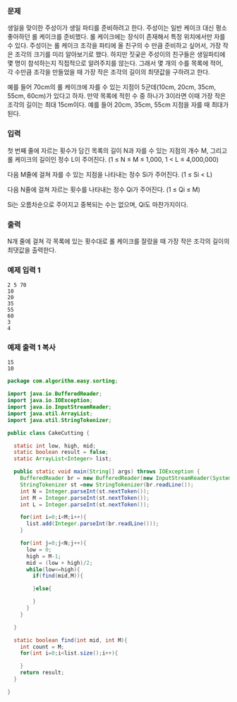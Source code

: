 

### 문제
생일을 맞이한 주성이가 생일 파티를 준비하려고 한다. 주성이는 일반 케이크 대신 평소 좋아하던 롤 케이크를 준비했다. 롤 케이크에는 장식이 존재해서 특정 위치에서만 자를 수 있다. 주성이는 롤 케이크 조각을 파티에 올 친구의 수 만큼 준비하고 싶어서, 가장 작은 조각의 크기를 미리 알아보기로 했다. 하지만 짓궂은 주성이의 친구들은 생일파티에 몇 명이 참석하는지 직접적으로 알려주지를 않는다. 그래서 몇 개의 수를 목록에 적어, 각 수만큼 조각을 만들었을 때 가장 작은 조각의 길이의 최댓값을 구하려고 한다.

예를 들어 70cm의 롤 케이크에 자를 수 있는 지점이 5군데(10cm, 20cm, 35cm, 55cm, 60cm)가 있다고 하자. 만약 목록에 적힌 수 중 하나가 3이라면 이때 가장 작은 조각의 길이는 최대 15cm이다. 예를 들어 20cm, 35cm, 55cm 지점을 자를 때 최대가 된다.

### 입력
첫 번째 줄에 자르는 횟수가 담긴 목록의 길이 N과 자를 수 있는 지점의 개수 M, 그리고 롤 케이크의 길이인 정수 L이 주어진다. (1 ≤ N ≤ M ≤ 1,000, 1 < L ≤ 4,000,000)

다음 M줄에 걸쳐 자를 수 있는 지점을 나타내는 정수 Si가 주어진다. (1 ≤ Si < L)

다음 N줄에 걸쳐 자르는 횟수를 나타내는 정수 Qi가 주어진다. (1 ≤ Qi ≤ M)

Si는 오름차순으로 주어지고 중복되는 수는 없으며, Qi도 마찬가지이다.

### 출력
N개 줄에 걸쳐 각 목록에 있는 횟수대로 롤 케이크를 잘랐을 때 가장 작은 조각의 길이의 최댓값을 출력한다.

### 예제 입력 1  
```
2 5 70
10
20
35
55
60
3
4
```

### 예제 출력 1  복사
```
15
10
```

```java
package com.algorithm.easy.sorting;

import java.io.BufferedReader;
import java.io.IOException;
import java.io.InputStreamReader;
import java.util.ArrayList;
import java.util.StringTokenizer;

public class CakeCutting {

  static int low, high, mid;
  static boolean result = false;
  static ArrayList<Integer> list;

  public static void main(String[] args) throws IOException {
    BufferedReader br = new BufferedReader(new InputStreamReader(System.in));
    StringTokenizer st =new StringTokenizer(br.readLine());
    int N = Integer.parseInt(st.nextToken());
    int M = Integer.parseInt(st.nextToken());
    int L = Integer.parseInt(st.nextToken());

    for(int i=0;i<M;i++){
      list.add(Integer.parseInt(br.readLine()));
    }

    for(int j=0;j<N;j++){
      low = 0;
      high = M-1;
      mid = (low + high)/2;
      while(low<=high){
        if(find(mid,M)){

        }else{

        }
      }
    }

  }

  static boolean find(int mid, int M){
    int count = M;
    for(int i=0;i<list.size();i++){

    }
    return result;
  }

}
```
